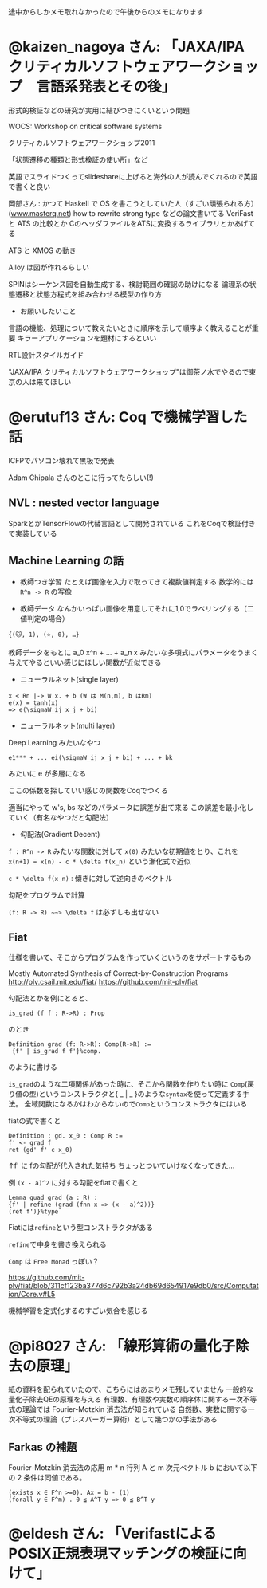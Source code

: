 途中からしかメモ取れなかったので午後からのメモになります

# @kaizen_nagoya さん: 「JAXA/IPA クリティカルソフトウェアワークショップ　言語系発表とその後」

形式的検証などの研究が実用に結びつきにくいという問題

WOCS: Workshop on critical software systems

クリティカルソフトウェアワークショップ2011

「状態遷移の種類と形式検証の使い所」など

英語でスライドつくってslideshareに上げると海外の人が読んでくれるので英語で書くと良い

岡部さん : かつて Haskell で OS を書こうとしていた人（すごい頑張られる方）(www.masterq.net)
how to rewrite strong type などの論文書いてる
VeriFast と ATS の比較とか
CのヘッダファイルをATSに変換するライブラリとかあげてる

ATS と XMOS の動き

Alloy は図が作れるらしい

SPINはシーケンス図を自動生成する、検討範囲の確認の助けになる
論理系の状態遷移と状態方程式を組み合わせる模型の作り方

- お願いしたいこと

言語の機能、処理について教えたいときに順序を示して順序よく教えることが重要
キラーアプリケーションを題材にするといい

RTL設計スタイルガイド

"JAXA/IPA クリティカルソフトウェアワークショップ"は御茶ノ水でやるので東京の人は来てほしい

# @erutuf13 さん: Coq で機械学習した話

ICFPでパソコン壊れて黒板で発表

Adam Chipala さんのとこに行ってたらしい(!)

## NVL : nested vector language
SparkとかTensorFlowの代替言語として開発されている
これをCoqで検証付きで実装している

## Machine Learning の話

- 教師つき学習
たとえば画像を入力で取ってきて複数値判定する
数学的には `R^n -> R` の写像

- 教師データ
なんかいっぱい画像を用意してそれに1,0でラベリングする（二値判定の場合）

`{(🐱, 1), (⭐️, 0), …}`

教師データをもとに a_0 x^n + ... + a_n x みたいな多項式にパラメータをうまく与えてやるといい感じにほしい関数が近似できる

- ニューラルネット(single layer)

```
x < Rn |-> W x. + b (W は M(n,m), b はRm)
e(x) = tanh(x)
=> e(\sigmaW_ij x_j + bi)
```

- ニューラルネット(multi layer)

Deep Learning みたいなやつ

```
e1*** + ... ei(\sigmaW_ij x_j + bi) + ... + bk
```
みたいに e が多層になる

ここの係数を探していい感じの関数をCoqでつくる

適当にやって w's, bs などのパラメータに誤差が出て来る
この誤差を最小化していく（有名なやつだと勾配法）

- 勾配法(Gradient Decent)

`f : R^n -> R` みたいな関数に対して
`x(0)` みたいな初期値をとり、これを
`x(n+1) = x(n) - c * \delta f(x_n)` という漸化式で近似

`c * \delta f(x_n)` : 傾きに対して逆向きのベクトル

勾配をプログラムで計算

`(f: R -> R) ~~> \delta f` は必ずしも出せない

## Fiat

仕様を書いて、そこからプログラムを作っていくというのをサポートするもの

Mostly Automated Synthesis of Correct-by-Construction Programs http://plv.csail.mit.edu/fiat/
https://github.com/mit-plv/fiat

勾配法とかを例にとると、
``` 
is_grad (f f': R->R) : Prop
```
のとき
```
Definition grad (f: R->R): Comp(R->R) :=
 {f' | is_grad f f'}%comp.
```
のように書ける

`is_grad`のような二項関係があった時に、そこから関数を作りたい時に
`Comp`(戻り値の型)というコンストラクタと{ _ | _ }のような`syntax`を使って定義する手法。
全域関数になるかはわからないので`Comp`というコンストラクタにはいる

fiatの式で書くと

```
Definition : gd. x_0 : Comp R :=
f' <- grad f
ret (gd' f' c x_0)
```

↑f' に fの勾配が代入された気持ち
ちょっとついていけなくなってきた...

例
`(x - a)^2`
に対する勾配をfiatで書くと
```
Lemma guad_grad (a : R) :
{f' | refine (grad (fnn x => (x - a)^2))}
(ret f')}%type
```

Fiatには`refine`という型コンストラクタがある

`refine`で中身を書き換えられる

`Comp` は `Free Monad` っぽい？

https://github.com/mit-plv/fiat/blob/311cf123ba377d6c792b3a24db69d654917e9db0/src/Computation/Core.v#L5

機械学習を定式化するのすごい気合を感じる

# @pi8027 さん: 「線形算術の量化子除去の原理」

紙の資料を配られていたので、こちらにはあまりメモ残していません
一般的な量化子除去QEの原理を与える
有理数、有理数や実数の順序体に関する一次不等式の理論では Fourier-Motzkin 消去法が知られている
自然数、実数に関する一次不等式の理論（プレスバーガー算術）として幾つかの手法がある

## Farkas の補題
Fourier-Motzkin 消去法の応用
m * n 行列 A と m 次元ベクトル b において以下の 2 条件は同値である。

```
(exists x ∈ F^n_>=0). Ax = b - (1)
(forall y ∈ F^m) . 0 ≦ A^T y => 0 ≦ B^T y 
```

# @eldesh さん: 「VerifastによるPOSIX正規表現マッチングの検証に向けて」
